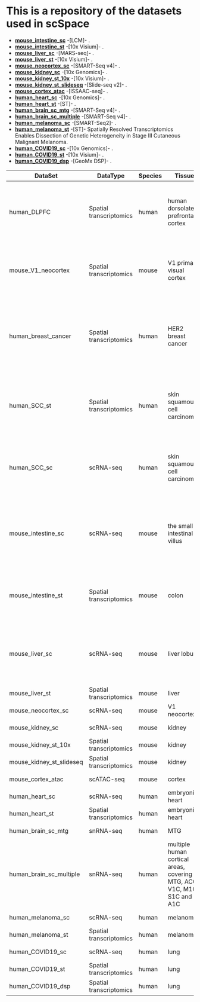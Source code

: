 # This is a repository of the datasets used in scSpace

- __[mouse_intestine_sc]()__ -[LCM]- []().
- __[mouse_intestine_st]()__ -[10x Visium]- []().
- __[mouse_liver_sc]()__ -[MARS-seq]- []().
- __[mouse_liver_st]()__ -[10x Visium]- []().
- __[mouse_neocortex_sc]()__ -[SMART-Seq v4]- []().
- __[mouse_kidney_sc]()__ -[10x Genomics]- []().
- __[mouse_kidney_st_10x]()__ -[10x Visium]- []().
- __[mouse_kidney_st_slideseq]()__ -[Slide-seq v2]- []().
- __[mouse_cortex_atac]()__ -[ISSAAC-seq]- []().
- __[human_heart_sc]()__ -[10x Genomics]- []().
- __[human_heart_st]()__ -[ST]- []().
- __[human_brain_sc_mtg]()__ -[SMART-Seq v4]- []().
- __[human_brain_sc_multiple]()__ -[SMART-Seq v4]- []().
- __[human_melanoma_sc]()__ -[SMART-Seq2]- []().
- __[human_melanoma_st](https://www.spatialresearch.org/resources-published-datasets/doi-10-1158-0008-5472-can-18-0747/)__ -[ST]- Spatially Resolved Transcriptomics Enables Dissection of Genetic Heterogeneity in Stage III Cutaneous Malignant Melanoma.
- __[human_COVID19_sc]()__ -[10x Genomics]- []().
- __[human_COVID19_st]()__ -[10x Visium]- []().
- __[human_COVID19_dsp]()__ -[GeoMx DSP]- []().

| DataSet | DataType | Species | Tissue | Technology | DataSource | Reference |
| --- | --- | --- | --- | --- | --- | --- |
| human_DLPFC | Spatial transcriptomics | human | human dorsolateral prefrontal cortex | 10x Visium | [http://spatial.libd.org/spatialLIBD/](http://spatial.libd.org/spatialLIBD/) | [Transcriptome-scale spatial gene expression in the human dorsolateral prefrontal cortex](https://doi.org/10.1038/s41593-020-00787-0) |
| mouse_V1_neocortex | Spatial transcriptomics | mouse | V1 primary visual cortex | STARmap | [Dropbox](https://www.dropbox.com/sh/f7ebheru1lbz91s/AABYSSjSTppBmVmWl2H4s_K-a?dl=0) | [Three-dimensional intact-tissue sequencing of single-cell transcriptional states](https://doi.org/10.1126/science.aat5691) |
| human_breast_cancer | Spatial transcriptomics | human | HER2 breast cancer | ST | [Zenodo](https://zenodo.org/record/5511763#.Y6kMduxBzUI) | [Spatial deconvolution of HER2-positive breast cancer delineates tumor-associated cell type interactions](https://doi.org/10.1038/s41467-021-26271-2) |
| human_SCC_st | Spatial transcriptomics | human | skin squamous cell carcinoma | ST | [GSE144240](https://www.ncbi.nlm.nih.gov/geo/query/acc.cgi?acc=GSE144240) | [Multimodal Analysis of Composition and Spatial Architecture in Human Squamous Cell Carcinoma](https://doi.org/10.1016/j.cell.2020.05.039) |
| human_SCC_sc | scRNA-seq | human | skin squamous cell carcinoma | 10x Genomics | [GSE144240](https://www.ncbi.nlm.nih.gov/geo/query/acc.cgi?acc=GSE144240) | [Multimodal Analysis of Composition and Spatial Architecture in Human Squamous Cell Carcinoma](https://doi.org/10.1016/j.cell.2020.05.039) |
| mouse_intestine_sc | scRNA-seq | mouse | the small intestinal villus | LCM | [GSE109413](https://www.ncbi.nlm.nih.gov/geo/query/acc.cgi?acc=GSE109413) | [Spatial Reconstruction of Single Enterocytes Uncovers Broad Zonation along the Intestinal Villus Axis](https://doi.org/10.1016/j.cell.2018.08.063) |
| mouse_intestine_st | Spatial transcriptomics | mouse | colon | 10x Visium | [GSE169749](https://www.ncbi.nlm.nih.gov/geo/query/acc.cgi?acc=GSE169749) | [The spatial transcriptomic landscape of the healing mouse intestine following damage](https://doi.org/10.1038/s41467-022-28497-0) |
| mouse_liver_sc | scRNA-seq | mouse | liver lobule | MARS-seq | [GSE84498]( https://www.ncbi.nlm.nih.gov/geo/query/acc.cgi?acc=GSE84498) | [Single-cell spatial reconstruction reveals global division of labour in the mammalian liver](https://doi.org/10.1038/nature21065) |
| mouse_liver_st | Spatial transcriptomics | mouse | liver | 10x Visium | [https://www.livercellatlas.org](https://www.livercellatlas.org) |  |
| mouse_neocortex_sc | scRNA-seq | mouse | V1 neocortex | SMART-Seq v4 |  |  |
| mouse_kidney_sc | scRNA-seq | mouse | kidney | 10x Genomics |  |  |
| mouse_kidney_st_10x | Spatial transcriptomics | mouse | kidney | 10x Visium |  |  |
| mouse_kidney_st_slideseq | Spatial transcriptomics | mouse | kidney | Slide-seq v2 |  |  |
| mouse_cortex_atac | scATAC-seq | mouse | cortex | ISSAAC-seq |  |  |
| human_heart_sc | scRNA-seq | human | embryonic heart | 10x Genomics | |  |
| human_heart_st | Spatial transcriptomics | human | embryonic heart | ST | |  |
| human_brain_sc_mtg | snRNA-seq | human | MTG | SMART-Seq v4 |  |  |
| human_brain_sc_multiple | snRNA-seq | human | multiple human cortical areas, covering MTG, ACC, V1C, M1C, S1C and A1C | SMART-Seq v4 |  |  |
| human_melanoma_sc | scRNA-seq | human | melanoma | SMART-Seq2 |  |  |
| human_melanoma_st | Spatial transcriptomics | human | melanoma | ST |  |  |
| human_COVID19_sc | scRNA-seq | human | lung | 10x Genomics |  |  |
| human_COVID19_st | Spatial transcriptomics | human | lung | 10x Visium |  |  |
| human_COVID19_dsp | Spatial transcriptomics | human | lung | GeoMx DSP |  |  |








